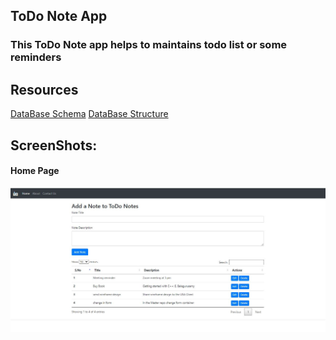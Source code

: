 ## ToDo Note App
<h3>This ToDo Note app helps to maintains todo list or some reminders</h3>

## Resources
[DataBase Schema](https://github.com/am-Anmol/ToDo-Note-App/blob/master/Database%20Schema.docx)
[DataBase Structure](https://github.com/am-Anmol/ToDo-Note-App/blob/master/Database%20file.sql)

## ScreenShots:
<h4> Home Page <br> </h4>
<img src="img/main.JPG" alt="Loading ... Wait">
